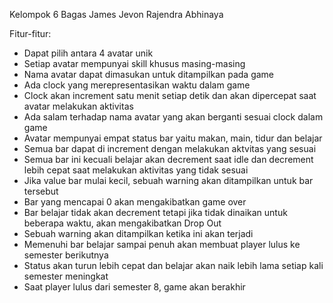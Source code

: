Kelompok 6
Bagas
James
Jevon
Rajendra Abhinaya

Fitur-fitur:
- Dapat pilih antara 4 avatar unik
- Setiap avatar mempunyai skill khusus masing-masing
- Nama avatar dapat dimasukan untuk ditampilkan pada game
- Ada clock yang merepresentasikan waktu dalam game
- Clock akan increment satu menit setiap detik dan akan dipercepat saat avatar melakukan aktivitas
- Ada salam terhadap nama avatar yang akan berganti sesuai clock dalam game
- Avatar mempunyai empat status bar yaitu makan, main, tidur dan belajar
- Semua bar dapat di increment dengan melakukan aktvitas yang sesuai
- Semua bar ini kecuali belajar akan decrement saat idle dan decrement lebih cepat saat melakukan aktivitas
  yang tidak sesuai
- Jika value bar mulai kecil, sebuah warning akan ditampilkan untuk bar tersebut
- Bar yang mencapai 0 akan mengakibatkan game over
- Bar belajar tidak akan decrement tetapi jika tidak dinaikan untuk beberapa waktu, akan mengakibatkan
  Drop Out
- Sebuah warning akan ditampilkan ketika ini akan terjadi
- Memenuhi bar belajar sampai penuh akan membuat player lulus ke semester berikutnya
- Status akan turun lebih cepat dan belajar akan naik lebih lama setiap kali semester meningkat
- Saat player lulus dari semester 8, game akan berakhir
